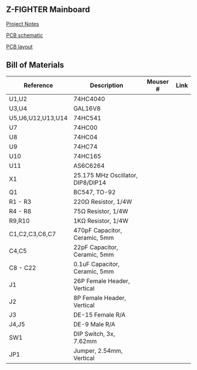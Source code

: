 ## Z-FIGHTER Mainboard

[Project Notes](https://tangent.space/vga.htm)

[PCB schematic](../../media/schematic_vga_module.pdf)

[PCB layout](../../media/layout_vga_module.pdf)

## Bill of Materials
|Reference|Description|Mouser #|Link
|--|--|--|--|
U1,U2|74HC4040||
U3,U4|GAL16V8||
U5,U6,U12,U13,U14|74HC541||
U7|74HC00||
U8|74HC04||
U9|74HC74||
U10|74HC165||
U11|AS6C6264||
X1|25.175 MHz Oscillator, DIP8/DIP14||
Q1|BC547, TO-92||
R1 - R3|220Ω Resistor, 1/4W||
R4 - R8|75Ω Resistor, 1/4W||
R9,R10|1KΩ Resistor, 1/4W||
C1,C2,C3,C6,C7|470pF Capacitor, Ceramic, 5mm||
C4,C5|22pF Capacitor, Ceramic, 5mm||
C8 - C22|0.1uF Capacitor, Ceramic, 5mm||
J1|26P Female Header, Vertical||
J2|8P Female Header, Vertical||
J3|DE-15 Female R/A||
J4,J5|DE-9 Male R/A||
SW1|DIP Switch, 3x, 7.62mm||
JP1|Jumper, 2.54mm, Vertical||
